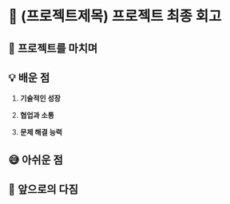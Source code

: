 # 📖 (프로젝트제목) 프로젝트 최종 회고

## 🚀 프로젝트를 마치며


## 💡 배운 점
1. **기술적인 성장**
    

2. **협업과 소통**
    

3. **문제 해결 능력**
  

## 😅 아쉬운 점


## 🌱 앞으로의 다짐






